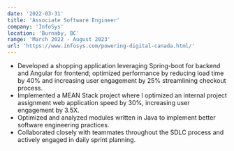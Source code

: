 ```yaml
---
date: '2022-03-31'
title: 'Associate Software Engineer'
company: 'InfoSys'
location: 'Burnaby, BC'
range: 'March 2022 - August 2023'
url: 'https://www.infosys.com/powering-digital-canada.html/'
---
```


- Developed a shopping application leveraging Spring-boot for backend and Angular for frontend; optimized performance by reducing load time by 40% and increasing user engagement by 25% streamlining checkout process.
- Implemented a MEAN Stack project where I optimized an internal project assignment web application speed by
  30%, increasing user engagement by 3.5X.
- Optimized and analyzed modules written in Java to implement better software engineering practices.
- Collaborated closely with teammates throughout the SDLC process and actively engaged in daily sprint planning.
